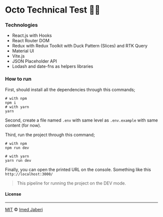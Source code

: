 # Octo Technical Test 🐱‍💻

### Technologies

- React.js with Hooks
- React Router DOM
- Redux with Redux Toolkit with Duck Pattern (Slices) and RTK Query
- Material UI
- Vite.js
- JSON Placeholder API
- Lodash and date-fns as helpers libraries

### How to run

First, should install all the dependencies through this commands;

```shell
# with npm
npm i
# with yarn
yarn
```

Second, create a file named `.env` with same level as `.env.example` with same content (for now).

Third, run the project through this command;

```shell
# with npm
npm run dev

# with yarn
yarn run dev
```

Finally, you can open the printed URL on the console. Something like this `http://localhost:3000/`

> This pipeline for running the project on the DEV mode.

#### License

---

[MIT](LICENSE) &copy; [Imed Jaberi](https://github.com/3imed-jaberi)
